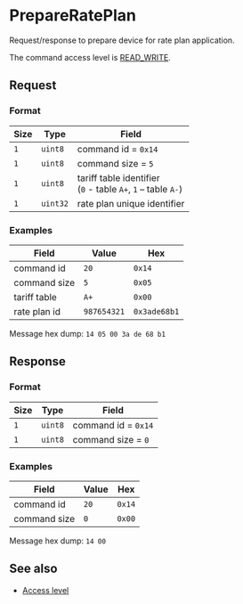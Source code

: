 # PrepareRatePlan

Request/response to prepare device for rate plan application.

The command access level is [READ_WRITE](../basics.md#command-access-level).


## Request

### Format

| Size | Type     | Field                                                              |
| ---- | -------- | ------------------------------------------------------------------ |
| `1`  | `uint8`  | command id = `0x14`                                                |
| `1`  | `uint8`  | command size = `5`                                                 |
| `1`  | `uint8`  | tariff table identifier <br/> (`0` - table `A+`, `1` – table `A-`) |
| `1`  | `uint32` | rate plan unique identifier                                        |

### Examples

| Field        | Value       | Hex          |
| ------------ | ----------- | ------------ |
| command id   | `20`        | `0x14`       |
| command size | `5`         | `0x05`       |
| tariff table | `A+`        | `0x00`       |
| rate plan id | `987654321` | `0x3ade68b1` |

Message hex dump: `14 05 00 3a de 68 b1`


## Response

### Format

| Size | Type    | Field               |
| ---- | ------- | ------------------- |
| `1`  | `uint8` | command id = `0x14` |
| `1`  | `uint8` | command size = `0`  |

### Examples

| Field        | Value | Hex    |
| ------------ | ----- | ------ |
| command id   | `20`  | `0x14` |
| command size | `0`   | `0x00` |

Message hex dump: `14 00`


## See also

* [Access level](../basics.md#command-access-level)

